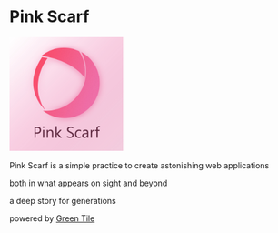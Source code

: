 # Pink Scarf
<img src="https://raw.githubusercontent.com/GreenTile/pinkscarf/master/pinkscarflogo.jpg"  width="200">

Pink Scarf is a simple practice to create astonishing web applications 

both in what appears on sight and beyond

a deep story for generations

powered by [Green Tile](https://github.com/GreenTile)
